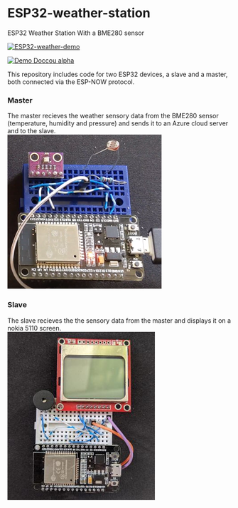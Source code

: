 # ESP32-weather-station
ESP32 Weather Station With a BME280 sensor

[![ESP32-weather-demo](https://j.gifs.com/wV4jOm.gif)](https://www.youtube.com/watch?v=isHvux5kYK0)

[![Demo Doccou alpha](https://j.gifs.com/wV4jOm.gif)](https://www.youtube.com/watch?v=ek1j272iAmc)

This repository includes code for two ESP32 devices, a slave and a master, both connected via the ESP-NOW protocol.  

### Master
The master recieves the weather sensory data from the BME280 sensor (temperature, humidity and pressure) and sends it to an Azure cloud server and to the slave.<br>
![Master image](/images/master.png)


### Slave
The slave recieves the the sensory data from the master and displays it on a nokia 5110 screen.<br>
![Slave image](/images/slave.jpg)

